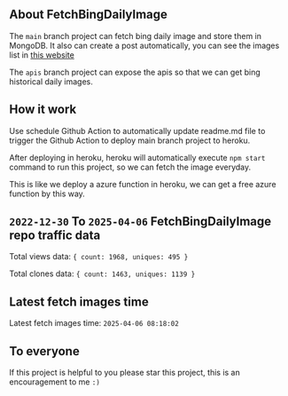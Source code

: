 ## About FetchBingDailyImage

The `main` branch project can fetch bing daily image and store them in MongoDB.
It also can create a post automatically, you can see the images list in [this website](https://oursalbum.netlify.app)

The `apis` branch project can expose the apis so that we can get bing historical daily images.

## How it work

Use schedule Github Action to automatically update readme.md file to trigger the Github Action to deploy main branch project to heroku.

After deploying in heroku, heroku will automatically execute `npm start` command to run this project, so we can fetch the image everyday.

This is like we deploy a azure function in heroku, we can get a free azure function by this way.

## `2022-12-30` To `2025-04-06` FetchBingDailyImage repo traffic data

Total views data: `{ count: 1968, uniques: 495 }`

Total clones data: `{ count: 1463, uniques: 1139 }`

## Latest fetch images time

Latest fetch images time: `2025-04-06 08:18:02`

## To everyone

If this project is helpful to you please star this project, this is an encouragement to me `:)`



